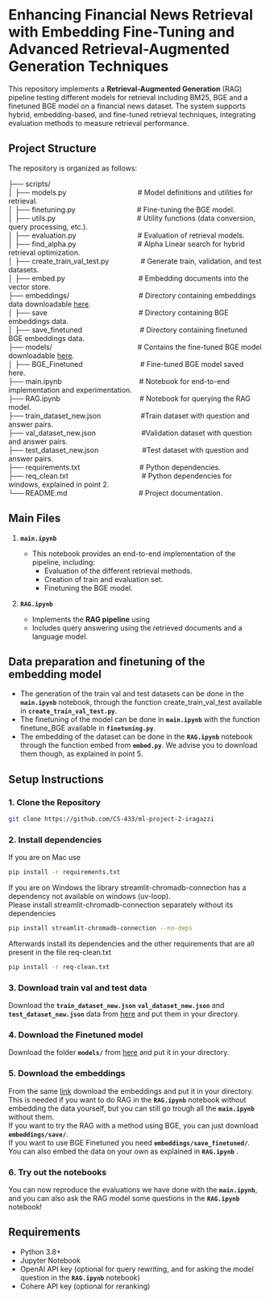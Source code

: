 # Enhancing Financial News Retrieval with Embedding Fine-Tuning and Advanced Retrieval-Augmented Generation Techniques

This repository implements a **Retrieval-Augmented Generation** (RAG) pipeline testing different models for retrieval including BM25, BGE and a finetuned BGE model on a financial news dataset. The system supports hybrid, embedding-based, and fine-tuned retrieval techniques, integrating evaluation methods to measure retrieval performance.

## Project Structure

The repository is organized as follows:

├── scripts/\
│   ├── models.py &nbsp;&nbsp;&nbsp;&nbsp;&nbsp;&nbsp;&nbsp;&nbsp;&nbsp;&nbsp;&nbsp;&nbsp;&nbsp;&nbsp;&nbsp;&nbsp;&nbsp;&nbsp;&nbsp;&nbsp;&nbsp;&nbsp;&nbsp;&nbsp;&nbsp;&nbsp;&nbsp;&nbsp;&nbsp;&nbsp;&nbsp;&nbsp;&nbsp;&nbsp;&nbsp;# Model definitions and utilities for retrieval.\
│   ├── finetuning.py &nbsp;&nbsp;&nbsp;&nbsp;&nbsp;&nbsp;&nbsp;&nbsp;&nbsp;&nbsp;&nbsp;&nbsp;&nbsp;&nbsp;&nbsp;&nbsp;&nbsp;&nbsp;&nbsp;&nbsp;&nbsp;&nbsp;&nbsp;&nbsp;&nbsp;&nbsp;&nbsp;&nbsp;&nbsp;          # Fine-tuning the BGE model.\
│   ├── utils.py          &nbsp;&nbsp;&nbsp;&nbsp;&nbsp;&nbsp;&nbsp;&nbsp;&nbsp;&nbsp;&nbsp;&nbsp;&nbsp;&nbsp;&nbsp;&nbsp;&nbsp;&nbsp;&nbsp;&nbsp;&nbsp;&nbsp;&nbsp;&nbsp;&nbsp;&nbsp;&nbsp;&nbsp;&nbsp;&nbsp;&nbsp;&nbsp;&nbsp;&nbsp;&nbsp;&nbsp;&nbsp;&nbsp;&nbsp;      # Utility functions (data conversion, query processing, etc.).\
│   ├── evaluation.py     &nbsp;&nbsp;&nbsp;&nbsp;&nbsp;&nbsp;&nbsp;&nbsp;&nbsp;&nbsp;&nbsp;&nbsp;&nbsp;&nbsp;&nbsp;&nbsp;&nbsp;&nbsp;&nbsp;&nbsp;&nbsp;&nbsp;&nbsp;&nbsp;&nbsp;&nbsp;&nbsp;&nbsp;&nbsp;      # Evaluation of retrieval models.\
│   ├── find_alpha.py   &nbsp;&nbsp;&nbsp;&nbsp;&nbsp;&nbsp;&nbsp;&nbsp;&nbsp;&nbsp;&nbsp;&nbsp;&nbsp;&nbsp;&nbsp;&nbsp;&nbsp;&nbsp;&nbsp;&nbsp;&nbsp;&nbsp;&nbsp;&nbsp;&nbsp;&nbsp;&nbsp;&nbsp;&nbsp;        # Alpha Linear search for hybrid retrieval optimization.\
│   ├── create_train_val_test.py &nbsp;&nbsp;&nbsp;&nbsp;&nbsp;&nbsp;&nbsp;&nbsp;&nbsp;&nbsp;&nbsp;&nbsp;&nbsp;&nbsp;&nbsp;# Generate train, validation, and test datasets.\
│   ├── embed.py             &nbsp;&nbsp;&nbsp;&nbsp;&nbsp;&nbsp;&nbsp;&nbsp;&nbsp;&nbsp;&nbsp;&nbsp;&nbsp;&nbsp;&nbsp;&nbsp;&nbsp;&nbsp;&nbsp;&nbsp;&nbsp;&nbsp;&nbsp;&nbsp;&nbsp;&nbsp;&nbsp;&nbsp;&nbsp;&nbsp;&nbsp;&nbsp;&nbsp;&nbsp;&nbsp;   # Embedding documents into the vector store.\
├── embeddings/            &nbsp;&nbsp;&nbsp;&nbsp;&nbsp;&nbsp;&nbsp;&nbsp;&nbsp;&nbsp;&nbsp;&nbsp;&nbsp;&nbsp;&nbsp;&nbsp;&nbsp;&nbsp;&nbsp;&nbsp;&nbsp;&nbsp;&nbsp;&nbsp;&nbsp;&nbsp;&nbsp;&nbsp;&nbsp;&nbsp;&nbsp;&nbsp;&nbsp;     # Directory containing embeddings data downloadable [here](https://epflch-my.sharepoint.com/:f:/g/personal/marco_giuliano_epfl_ch/EomT1E_2ZaFCkB7zpx-jDAMBxLz6UP8NGtdBNvK10RaYHQ?e=w8s5QY).\
│   ├── save    &nbsp;&nbsp;&nbsp;&nbsp;&nbsp;&nbsp;&nbsp;&nbsp;&nbsp;&nbsp;&nbsp;&nbsp;&nbsp;&nbsp;&nbsp;&nbsp;&nbsp;&nbsp;&nbsp;&nbsp;&nbsp;&nbsp;&nbsp;&nbsp;&nbsp;&nbsp;&nbsp;&nbsp;&nbsp;&nbsp;&nbsp;&nbsp;&nbsp;&nbsp;&nbsp;&nbsp;&nbsp;&nbsp;&nbsp;&nbsp;&nbsp;&nbsp;&nbsp;&nbsp; # Directory containing BGE embeddings data.\
│   ├── save_finetuned   &nbsp;&nbsp;&nbsp;&nbsp;&nbsp;&nbsp;&nbsp;&nbsp;&nbsp;&nbsp;&nbsp;&nbsp;&nbsp;&nbsp;&nbsp;&nbsp;&nbsp;&nbsp;&nbsp;&nbsp;&nbsp;&nbsp;&nbsp;&nbsp;&nbsp;&nbsp;&nbsp;  # Directory containing finetuned BGE embeddings data.\
├── models/           &nbsp;&nbsp;&nbsp;&nbsp;&nbsp;&nbsp;&nbsp;&nbsp;&nbsp;&nbsp;&nbsp;&nbsp;&nbsp;&nbsp;&nbsp;&nbsp;&nbsp;&nbsp;&nbsp;&nbsp;&nbsp;&nbsp;&nbsp;&nbsp;&nbsp;&nbsp;&nbsp;&nbsp;&nbsp;&nbsp;&nbsp;&nbsp;&nbsp;&nbsp;&nbsp;&nbsp;&nbsp;&nbsp;&nbsp;&nbsp;&nbsp;          # Contains the fine-tuned BGE model downloadable [here](https://epflch-my.sharepoint.com/:f:/r/personal/marco_giuliano_epfl_ch/Documents/RAG?csf=1&web=1&e=gFDKsS).\
│   ├── BGE_Finetuned   &nbsp;&nbsp;&nbsp;&nbsp;&nbsp;&nbsp;&nbsp;&nbsp;&nbsp;&nbsp;&nbsp;&nbsp;&nbsp;&nbsp;&nbsp;&nbsp;&nbsp;&nbsp;&nbsp;&nbsp;&nbsp;&nbsp;&nbsp;&nbsp;&nbsp;&nbsp;&nbsp;        # Fine-tuned BGE model saved here.\
├── main.ipynb          &nbsp;&nbsp;&nbsp;&nbsp;&nbsp;&nbsp;&nbsp;&nbsp;&nbsp;&nbsp;&nbsp;&nbsp;&nbsp;&nbsp;&nbsp;&nbsp;&nbsp;&nbsp;&nbsp;&nbsp;&nbsp;&nbsp;&nbsp;&nbsp;&nbsp;&nbsp;&nbsp;&nbsp;&nbsp;&nbsp;&nbsp;&nbsp;&nbsp;&nbsp;&nbsp;&nbsp;&nbsp;        # Notebook for end-to-end implementation and experimentation.\
├── RAG.ipynb          &nbsp;&nbsp;&nbsp;&nbsp;&nbsp;&nbsp;&nbsp;&nbsp;&nbsp;&nbsp;&nbsp;&nbsp;&nbsp;&nbsp;&nbsp;&nbsp;&nbsp;&nbsp;&nbsp;&nbsp;&nbsp;&nbsp;&nbsp;&nbsp;&nbsp;&nbsp;&nbsp;&nbsp;&nbsp;&nbsp;&nbsp;&nbsp;&nbsp;&nbsp;&nbsp;&nbsp;&nbsp;&nbsp;         # Notebook for querying the RAG model.\
├── train_dataset_new.json&nbsp;&nbsp;&nbsp;&nbsp;&nbsp;&nbsp;&nbsp;&nbsp;&nbsp;&nbsp;&nbsp;&nbsp;&nbsp;&nbsp;&nbsp;&nbsp;&nbsp;&nbsp;&nbsp;&nbsp;#Train dataset with question and answer pairs.\
├── val_dataset_new.json&nbsp;&nbsp;&nbsp;&nbsp;&nbsp;&nbsp;&nbsp;&nbsp;&nbsp;&nbsp;&nbsp;&nbsp;&nbsp;&nbsp;&nbsp;&nbsp;&nbsp;&nbsp;&nbsp;&nbsp;&nbsp;&nbsp;&nbsp;#Validation dataset with question and answer pairs.\
├── test_dataset_new.json&nbsp;&nbsp;&nbsp;&nbsp;&nbsp;&nbsp;&nbsp;&nbsp;&nbsp;&nbsp;&nbsp;&nbsp;&nbsp;&nbsp;&nbsp;&nbsp;&nbsp;&nbsp;&nbsp;&nbsp;&nbsp;&nbsp;#Test dataset with question and answer pairs.\
├── requirements.txt         &nbsp;&nbsp;&nbsp;&nbsp;&nbsp;&nbsp;&nbsp;&nbsp;&nbsp;&nbsp;&nbsp;&nbsp;&nbsp;&nbsp;&nbsp;&nbsp;&nbsp;&nbsp;&nbsp;&nbsp;&nbsp;&nbsp;&nbsp;&nbsp;&nbsp;&nbsp;&nbsp;&nbsp;   # Python dependencies.\
├── req_clean.txt         &nbsp;&nbsp;&nbsp;&nbsp;&nbsp;&nbsp;&nbsp;&nbsp;&nbsp;&nbsp;&nbsp;&nbsp;&nbsp;&nbsp;&nbsp;&nbsp;&nbsp;&nbsp;&nbsp;&nbsp;&nbsp;&nbsp;&nbsp;&nbsp;&nbsp;&nbsp;&nbsp;&nbsp;&nbsp;&nbsp;&nbsp;&nbsp;&nbsp;&nbsp;&nbsp;   # Python dependencies for windows, explained in point 2.\
└── README.md           &nbsp;&nbsp;&nbsp;&nbsp;&nbsp;&nbsp;&nbsp;&nbsp;&nbsp;&nbsp;&nbsp;&nbsp;&nbsp;&nbsp;&nbsp;&nbsp;&nbsp;&nbsp;&nbsp;&nbsp;&nbsp;&nbsp;&nbsp;&nbsp;&nbsp;&nbsp;&nbsp;&nbsp;&nbsp;&nbsp;&nbsp;&nbsp;&nbsp;&nbsp;        # Project documentation.



## Main Files

1. **`main.ipynb`**  
   - This notebook provides an end-to-end implementation of the pipeline, including:
     - Evaluation of the different retrieval methods.
     - Creation of train and evaluation set.
     - Finetuning the BGE model.

2. **`RAG.ipynb`**  
   - Implements the **RAG pipeline** using
   - Includes query answering using the retrieved documents and a language model.

## Data preparation and finetuning of the embedding model

- The generation of the train val and test datasets can be done in the **`main.ipynb`** notebook, through the function create_train_val_test available in **`create_train_val_test.py`**.
- The finetuning of the model can be done in  **`main.ipynb`** with the function finetune_BGE available in **`finetuning.py`**.
- The embedding of the dataset can be done in the **`RAG.ipynb`** notebook through the function embed from **`embed.py`**. We advise you to download them though, as explained in point 5.


## Setup Instructions

### 1. Clone the Repository

```bash
git clone https://github.com/CS-433/ml-project-2-iragazzi
```
### 2. Install dependencies
If you are on Mac use
```bash
pip install -r requirements.txt
```
If you are on Windows the library streamlit-chromadb-connection has a dependency not available on windows (uv-loop).\
Please install streamlit-chromadb-connection separately without its dependencies 
```bash
pip install streamlit-chromadb-connection --no-deps
```
Afterwards install its dependencies and the other requirements that are all present in the file req-clean.txt
```bash
pip install -r req-clean.txt
```

### 3. Download train val and test data

Download the **`train_dataset_new.json`** **`val_dataset_new.json`** and **`test_dataset_new.json`** data from [here](https://epflch-my.sharepoint.com/:f:/g/personal/marco_giuliano_epfl_ch/EomT1E_2ZaFCkB7zpx-jDAMBxLz6UP8NGtdBNvK10RaYHQ?e=w8s5QY) and put them in your directory.
### 4. Download the Finetuned model
Download the folder **`models/`** from [here](https://epflch-my.sharepoint.com/:f:/g/personal/marco_giuliano_epfl_ch/EomT1E_2ZaFCkB7zpx-jDAMBxLz6UP8NGtdBNvK10RaYHQ?e=w8s5QY) and put it in your directory.

### 5. Download the embeddings
From the same [link](https://epflch-my.sharepoint.com/:f:/g/personal/marco_giuliano_epfl_ch/EomT1E_2ZaFCkB7zpx-jDAMBxLz6UP8NGtdBNvK10RaYHQ?e=w8s5QY) download the embeddings and put it in your directory.\
This is needed if you want to do RAG in the **`RAG.ipynb`**  notebook without embedding the data yourself, but you can still go trough all the **`main.ipynb`**  without them. \
If you want to try the RAG with a method using BGE, you can just download **`embeddings/save/`**.\
If you want to use BGE Finetuned you need **`embeddings/save_finetuned/`**.\
You can also embed the data on your own as explained in **`RAG.ipynb`** .

### 6. Try out the notebooks
You can now reproduce the evaluations we have done with the **`main.ipynb`**, and you can also ask the RAG model some questions in the **`RAG.ipynb`** notebook!

## Requirements

- Python 3.8+
- Jupyter Notebook
- OpenAI API key (optional for query rewriting, and for asking the model question in the **`RAG.ipynb`** notebook)
- Cohere API key (optional for reranking)
